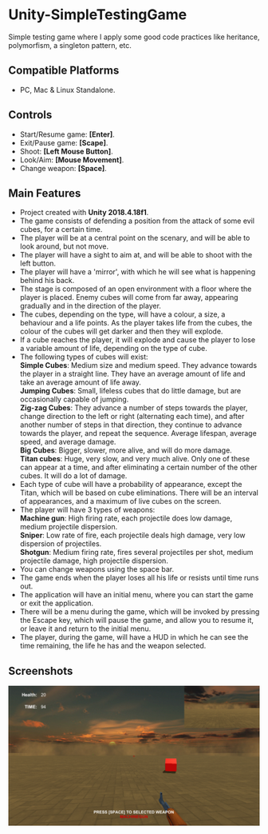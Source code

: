 # Unity-SimpleTestingGame
Simple testing game where I apply some good code practices like heritance, polymorfism, a singleton pattern, etc.

## Compatible Platforms
- PC, Mac & Linux Standalone.

## Controls
- Start/Resume game: **[Enter]**.
- Exit/Pause game: **[Scape]**.
- Shoot: **[Left Mouse Button]**.
- Look/Aim: **[Mouse Movement]**.
- Change weapon: **[Space]**.

## Main Features
- Project created with **Unity 2018.4.18f1**.
- The game consists of defending a position from the attack of some evil cubes, for a certain time.
- The player will be at a central point on the scenary, and will be able to look around, but not move.
- The player will have a sight to aim at, and will be able to shoot with the left button.
- The player will have a 'mirror', with which he will see what is happening behind his back.
- The stage is composed of an open environment with a floor where the player is placed. Enemy cubes will come from far away, appearing gradually and in the direction of the player.
- The cubes, depending on the type, will have a colour, a size, a behaviour and a life points. As the player takes life from the cubes, the colour of the cubes will get darker and then they will explode.
- If a cube reaches the player, it will explode and cause the player to lose a variable amount of life, depending on the type of cube.
- The following types of cubes will exist:
<br>**Simple Cubes**: Medium size and medium speed. They advance towards the player in a straight line. They have an average amount of life and take an average amount of life away.
<br>**Jumping Cubes**: Small, lifeless cubes that do little damage, but are occasionally capable of jumping.
<br>**Zig-zag Cubes**: They advance a number of steps towards the player, change direction to the left or right (alternating each time), and after another number of steps in that direction, they continue to advance towards the player, and repeat the sequence. Average lifespan, average speed, and average damage.
<br>**Big Cubes**: Bigger, slower, more alive, and will do more damage.
<br>**Titan cubes**: Huge, very slow, and very much alive. Only one of these can appear at a time, and after eliminating a certain number of the other cubes. It will do a lot of damage.
- Each type of cube will have a probability of appearance, except the Titan, which will be based on cube eliminations. There will be an interval of appearances, and a maximum of live cubes on the screen.
- The player will have 3 types of weapons:
<br>**Machine gun**: High firing rate, each projectile does low damage, medium projectile dispersion.
<br>**Sniper**: Low rate of fire, each projectile deals high damage, very low dispersion of projectiles.
<br>**Shotgun**: Medium firing rate, fires several projectiles per shot, medium projectile damage, high projectile dispersion.
- You can change weapons using the space bar.
- The game ends when the player loses all his life or resists until time runs out.
- The application will have an initial menu, where you can start the game or exit the application.
- There will be a menu during the game, which will be invoked by pressing the Escape key, which will pause the game, and allow you to resume it, or leave it and return to the initial menu.
- The player, during the game, will have a HUD in which he can see the time remaining, the life he has and the weapon selected.

## Screenshots
![Screenshot1](https://github.com/santiandrade/Unity-SimpleTestingGame/blob/master/Screenshots/Gameplay.png?raw=true)
